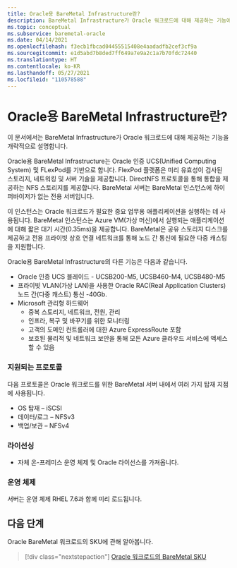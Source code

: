 ```yaml
---
title: Oracle용 BareMetal Infrastructure란?
description: BareMetal Infrastructure가 Oracle 워크로드에 대해 제공하는 기능에 관해 알아봅니다.
ms.topic: conceptual
ms.subservice: baremetal-oracle
ms.date: 04/14/2021
ms.openlocfilehash: f3ecb1fbcad04455515408e4aadadfb2cef3cf9a
ms.sourcegitcommit: e1d5abd7b8ded7ff649a7e9a2c1a7b70fdc72440
ms.translationtype: HT
ms.contentlocale: ko-KR
ms.lasthandoff: 05/27/2021
ms.locfileid: "110578588"
---
```

# <a name="what-is-baremetal-infrastructure-for-oracle"></a>Oracle용 BareMetal Infrastructure란?

이 문서에서는 BareMetal Infrastructure가 Oracle 워크로드에 대해 제공하는 기능을 개략적으로 설명합니다.

Oracle용 BareMetal Infrastructure는 Oracle 인증 UCS(Unified Computing System) 및 FLexPod를 기반으로 합니다. FlexPod 플랫폼은 미리 유효성이 검사된 스토리지, 네트워킹 및 서버 기술을 제공합니다. DirectNFS 프로토콜을 통해 통합을 제공하는 NFS 스토리지를 제공합니다. BareMetal 서버는 BareMetal 인스턴스에 하이퍼바이저가 없는 전용 서버입니다. 

이 인스턴스는 Oracle 워크로드가 필요한 중요 업무용 애플리케이션을 실행하는 데 사용됩니다. BareMetal 인스턴스는 Azure VM(가상 머신)에서 실행되는 애플리케이션에 대해 짧은 대기 시간(0.35ms)을 제공합니다. BareMetal은 공유 스토리지 디스크를 제공하고 전용 프라이빗 상호 연결 네트워크를 통해 노드 간 통신에 필요한 다중 캐스팅을 지원합니다. 

Oracle용 BareMetal Infrastructure의 다른 기능은 다음과 같습니다.

- Oracle 인증 UCS 블레이드 - UCSB200-M5, UCSB460-M4, UCSB480-M5
- 프라이빗 VLAN(가상 LAN)을 사용한 Oracle RAC(Real Application Clusters) 노드 간(다중 캐스트) 통신 -40Gb.
- Microsoft 관리형 하드웨어
  - 중복 스토리지, 네트워크, 전원, 관리
  - 인프라, 복구 및 바꾸기를 위한 모니터링
  - 고객의 도메인 컨트롤러에 대한 Azure ExpressRoute 포함
  - 보호된 물리적 및 네트워크 보안을 통해 모든 Azure 클라우드 서비스에 액세스할 수 있음

### <a name="supported-protocols"></a>지원되는 프로토콜

다음 프로토콜은 Oracle 워크로드를 위한 BareMetal 서버 내에서 여러 가지 탑재 지점에 사용됩니다.

- OS 탑재 – iSCSI
- 데이터/로그 – NFSv3
- 백업/보관 – NFSv4

### <a name="licensing"></a>라이선싱

- 자체 온-프레미스 운영 체제 및 Oracle 라이선스를 가져옵니다.

### <a name="operating-system"></a>운영 체제

서버는 운영 체제 RHEL 7.6과 함께 미리 로드됩니다.

## <a name="next-steps"></a>다음 단계

Oracle BareMetal 워크로드의 SKU에 관해 알아봅니다.

> [!div class="nextstepaction"]
> [Oracle 워크로드의 BareMetal SKU](oracle-baremetal-skus.md)

